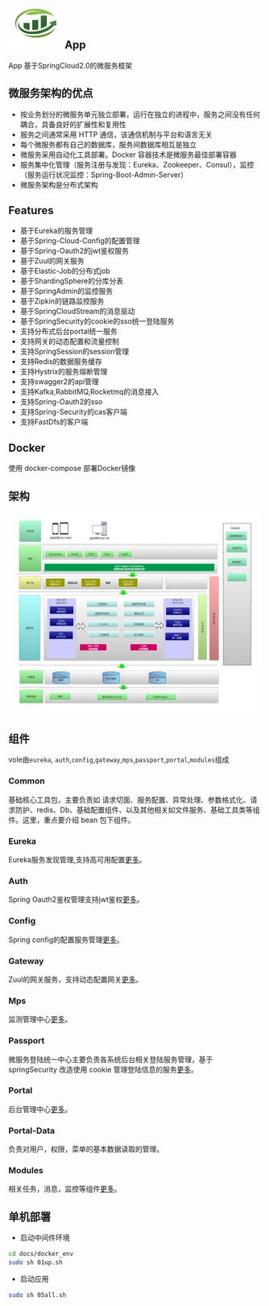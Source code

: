 <img src="./docs/images/sctcLogo.png" height=80></img>
App
-------
App 基于SpringCloud2.0的微服务框架

## 微服务架构的优点
* 按业务划分的微服务单元独立部署，运行在独立的进程中，服务之间没有任何耦合，具备良好的扩展性和复用性
* 服务之间通常采用 HTTP 通信，该通信机制与平台和语言无关
* 每个微服务都有自己的数据库，服务间数据库相互是独立
* 微服务采用自动化工具部署。Docker 容器技术是微服务最佳部署容器
* 服务集中化管理（服务注册与发现：Eureka、Zookeeper、Consul），监控（服务运行状况监控：Spring-Boot-Admin-Server）
* 微服务架构是分布式架构

## Features
* 基于Eureka的服务管理
* 基于Spring-Cloud-Config的配置管理
* 基于Spring-Oauth2的jwt鉴权服务
* 基于Zuul的网关服务
* 基于Elastic-Job的分布式job
* 基于ShardingSphere的分库分表
* 基于SpringAdmin的监控服务
* 基于Zipkin的链路监控服务
* 基于SpringCloudStream的消息驱动
* 基于SpringSecurity的cookie的sso统一登陆服务
* 支持分布式后台portal统一服务
* 支持网关的动态配置和流量控制
* 支持SpringSession的session管理
* 支持Redis的数据服务缓存
* 支持Hystrix的服务熔断管理
* 支持swagger2的api管理
* 支持Kafka,RabbitMQ,Rocketmq的消息接入
* 支持Spring-Oauth2的sso
* 支持Spring-Security的cas客户端
* 支持FastDfs的客户端


## Docker
使用 docker-compose 部署Docker镜像


## 架构
![](./docs/images/arch.png)


## 组件
vole由`eureka`, `auth`,`config`,`gateway`,`mps`,`passport`,`portal`,`modules`组成

### Common
基础核心工具包，主要负责如 请求切面、服务配置、异常处理、参数格式化、请求防护、redis、Db、基础配置组件、以及其他相关如文件服务、基础工具类等组件。这里，重点要介绍 bean 包下组件。

### Eureka
Eureka服务发现管理,支持高可用配置[更多](./docs/eureka.md)。

### Auth
Spring Oauth2鉴权管理支持jwt鉴权[更多](./docs/auth.md)。

### Config
Spring config的配置服务管理[更多](./docs/config.md)。

### Gateway
Zuul的网关服务，支持动态配置网关[更多](./docs/gateway.md)。

### Mps
监测管理中心[更多](./docs/mps.md)。

### Passport
微服务登陆统一中心主要负责各系统后台相关登陆服务管理，基于 springSecurity 改造使用 cookie 管理登陆信息的服务[更多](./docs/passport.md)。

### Portal
后台管理中心[更多](./docs/portal.md)。

### Portal-Data
负责对用户，权限，菜单的基本数据读取的管理。

### Modules
相关任务，消息，监控等组件[更多](./docs/modules.md)。

## 单机部署
*  启动中间件环境
```bash
cd docs/docker_env
sudo sh 01up.sh
```
*  启动应用
```bash
sudo sh 05all.sh
```

